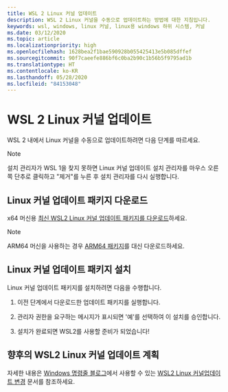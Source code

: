 ```yaml
---
title: WSL 2 Linux 커널 업데이트
description: WSL 2 Linux 커널을 수동으로 업데이트하는 방법에 대한 지침입니다.
keywords: wsl, windows, linux 커널, linux용 windows 하위 시스템, 커널
ms.date: 03/12/2020
ms.topic: article
ms.localizationpriority: high
ms.openlocfilehash: 1628bea2f1bae590928b055425413e5b085dffef
ms.sourcegitcommit: 90f7caeefe886bf6c0ba2b90c1b56b5f9795ad1b
ms.translationtype: HT
ms.contentlocale: ko-KR
ms.lasthandoff: 05/28/2020
ms.locfileid: "84153048"
---
```

# <a name="updating-the-wsl-2-linux-kernel"></a>WSL 2 Linux 커널 업데이트

WSL 2 내에서 Linux 커널을 수동으로 업데이트하려면 다음 단계를 따르세요.

> [!NOTE] 
> 설치 관리자가 WSL 1을 찾지 못하면 Linux 커널 업데이트 설치 관리자를 마우스 오른쪽 단추로 클릭하고 "제거"를 누른 후 설치 관리자를 다시 실행합니다.

## <a name="download-the-linux-kernel-update-package"></a>Linux 커널 업데이트 패키지 다운로드

x64 머신용 [최신 WSL2 Linux 커널 업데이트 패키지를 다운로드](https://wslstorestorage.blob.core.windows.net/wslblob/wsl_update_x64.msi)하세요.

> [!NOTE]
> ARM64 머신을 사용하는 경우 [ARM64 패키지](https://wslstorestorage.blob.core.windows.net/wslblob/wsl_update_arm64.msi)를 대신 다운로드하세요.

## <a name="install-the-linux-kernel-update-package"></a>Linux 커널 업데이트 패키지 설치

Linux 커널 업데이트 패키지를 설치하려면 다음을 수행합니다.

  1. 이전 단계에서 다운로드한 업데이트 패키지를 실행합니다.

  2. 관리자 권한을 요구하는 메시지가 표시되면 '예'를 선택하여 이 설치를 승인합니다.

  3. 설치가 완료되면 WSL2를 사용할 준비가 되었습니다!

## <a name="future-plans-for-updating-the-wsl2-linux-kernel"></a>향후의 WSL2 Linux 커널 업데이트 계획

자세한 내용은 [Windows 명령줄 블로그](https://aka.ms/cliblog)에서 사용할 수 있는 [WSL2 Linux 커널업데이트 변경](https://devblogs.microsoft.com/commandline/wsl2-will-be-generally-available-in-windows-10-version-2004) 문서를 참조하세요.

